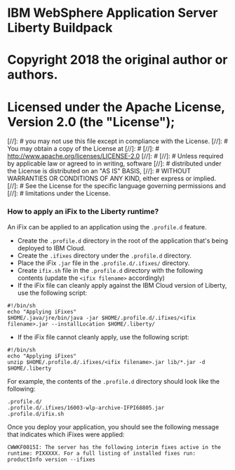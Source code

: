 # IBM WebSphere Application Server Liberty Buildpack
# Copyright 2018 the original author or authors.
# Licensed under the Apache License, Version 2.0 (the "License");
[//]: # you may not use this file except in compliance with the License.
[//]: # You may obtain a copy of the License at
[//]: #
[//]: #      http://www.apache.org/licenses/LICENSE-2.0
[//]: #
[//]: # Unless required by applicable law or agreed to in writing, software
[//]: # distributed under the License is distributed on an "AS IS" BASIS,
[//]: # WITHOUT WARRANTIES OR CONDITIONS OF ANY KIND, either express or implied.
[//]: # See the License for the specific language governing permissions and
[//]: # limitations under the License.

### How to apply an iFix to the Liberty runtime?

An iFix can be applied to an application using the `.profile.d` feature.
  * Create the `.profile.d` directory in the root of the application that's being deployed to IBM Cloud.
  * Create the `.ifixes` directory under the `.profile.d` directory.
  * Place the iFix `.jar` file in the `.profile.d/.ifixes/` directory.
  * Create `ifix.sh` file in the `.profile.d` directory with the following contents (update the `<ifix filename>` accordingly)
  * If the iFix file can cleanly apply against the IBM Cloud version of Liberty, use the following script:


```
#!/bin/sh
echo "Applying iFixes"
$HOME/.java/jre/bin/java -jar $HOME/.profile.d/.ifixes/<ifix filename>.jar --installLocation $HOME/.liberty/

```

  * If the iFix file cannot cleanly apply, use the following script:


```
#!/bin/sh
echo "Applying iFixes"
unzip $HOME/.profile.d/.ifixes/<ifix filename>.jar lib/*.jar -d $HOME/.liberty

```

For example, the contents of the `.profile.d` directory should look like the following:
```
.profile.d/
.profile.d/.ifixes/16003-wlp-archive-IFPI68805.jar
.profile.d/ifix.sh
```

Once you deploy your application, you should see the following message that indicates which iFixes were applied:

```
CWWKF0015I: The server has the following interim fixes active in the runtime: PIXXXXX. For a full listing of installed fixes run: productInfo version --ifixes
```
